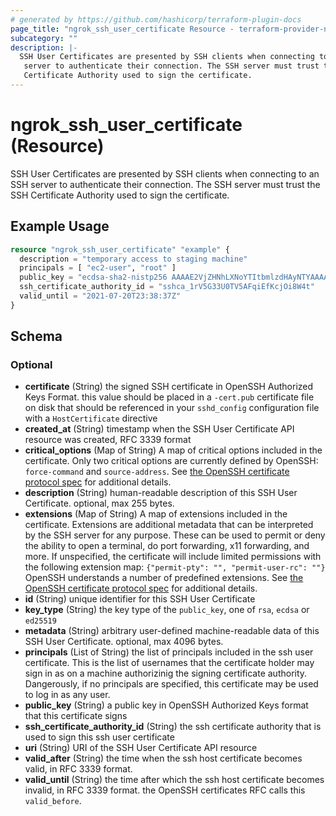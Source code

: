 ```yaml
---
# generated by https://github.com/hashicorp/terraform-plugin-docs
page_title: "ngrok_ssh_user_certificate Resource - terraform-provider-ngrok"
subcategory: ""
description: |-
  SSH User Certificates are presented by SSH clients when connecting to an SSH
   server to authenticate their connection. The SSH server must trust the SSH
   Certificate Authority used to sign the certificate.
---
```


# ngrok_ssh_user_certificate (Resource)

SSH User Certificates are presented by SSH clients when connecting to an SSH
 server to authenticate their connection. The SSH server must trust the SSH
 Certificate Authority used to sign the certificate.

## Example Usage

```terraform
resource "ngrok_ssh_user_certificate" "example" {
  description = "temporary access to staging machine"
  principals = [ "ec2-user", "root" ]
  public_key = "ecdsa-sha2-nistp256 AAAAE2VjZHNhLXNoYTItbmlzdHAyNTYAAAAIbmlzdHAyNTYAAABBBK58lFzmWlDimDtBz78wVT4oauA8PjY0CiXTCEIsBNC6UwOJvZ0jdSaYNhDaa7dRV84DfBb/gKzqlXC7cVMZjl0= alan@work-laptop"
  ssh_certificate_authority_id = "sshca_1rV5G33U0TV5AFqiEfKcjOi8W4t"
  valid_until = "2021-07-20T23:38:37Z"
}
```

<!-- schema generated by tfplugindocs -->
## Schema

### Optional

- **certificate** (String) the signed SSH certificate in OpenSSH Authorized Keys Format. this value should be placed in a `-cert.pub` certificate file on disk that should be referenced in your `sshd_config` configuration file with a `HostCertificate` directive
- **created_at** (String) timestamp when the SSH User Certificate API resource was created, RFC 3339 format
- **critical_options** (Map of String) A map of critical options included in the certificate. Only two critical options are currently defined by OpenSSH: `force-command` and `source-address`. See [the OpenSSH certificate protocol spec](https://github.com/openssh/openssh-portable/blob/master/PROTOCOL.certkeys) for additional details.
- **description** (String) human-readable description of this SSH User Certificate. optional, max 255 bytes.
- **extensions** (Map of String) A map of extensions included in the certificate. Extensions are additional metadata that can be interpreted by the SSH server for any purpose. These can be used to permit or deny the ability to open a terminal, do port forwarding, x11 forwarding, and more. If unspecified, the certificate will include limited permissions with the following extension map: `{"permit-pty": "", "permit-user-rc": ""}` OpenSSH understands a number of predefined extensions. See [the OpenSSH certificate protocol spec](https://github.com/openssh/openssh-portable/blob/master/PROTOCOL.certkeys) for additional details.
- **id** (String) unique identifier for this SSH User Certificate
- **key_type** (String) the key type of the `public_key`, one of `rsa`, `ecdsa` or `ed25519`
- **metadata** (String) arbitrary user-defined machine-readable data of this SSH User Certificate. optional, max 4096 bytes.
- **principals** (List of String) the list of principals included in the ssh user certificate. This is the list of usernames that the certificate holder may sign in as on a machine authorizinig the signing certificate authority. Dangerously, if no principals are specified, this certificate may be used to log in as any user.
- **public_key** (String) a public key in OpenSSH Authorized Keys format that this certificate signs
- **ssh_certificate_authority_id** (String) the ssh certificate authority that is used to sign this ssh user certificate
- **uri** (String) URI of the SSH User Certificate API resource
- **valid_after** (String) the time when the ssh host certificate becomes valid, in RFC 3339 format.
- **valid_until** (String) the time after which the ssh host certificate becomes invalid, in RFC 3339 format. the OpenSSH certificates RFC calls this `valid_before`.


